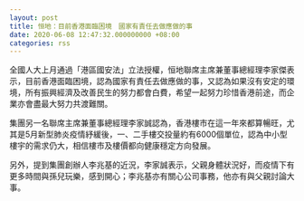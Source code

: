 ```yaml
---
layout: post
title: 恒地：目前香港面臨困境　國家有責任去做應做的事
date: 2020-06-08 12:47:32.000000000 +08:00
categories: rss
---
```


全國人大上月通過「港區國安法」立法授權，恒地聯席主席兼董事總經理李家傑表示，目前香港面臨困境，認為國家有責任去做應做的事，又認為如果沒有安定的環境，所有振興經濟及改善民生的努力都會白費，希望一起努力珍惜香港前途，而企業亦會盡最大努力共渡難關。

集團另一名聯席主席兼董事總經理李家誠認為，香港樓市在這一年來都算暢旺，尤其是5月新型肺炎疫情紓緩後，一、二手樓交投量約有6000個單位，認為中小型樓宇的需求仍大，相信樓市及樓價都向健康穩定方向發展。

另外，提到集團創辦人李兆基的近況，李家誠表示，父親身體狀況好，而疫情下有更多時間與孫兒玩樂，感到開心；李兆基亦有關心公司事務，他亦有與父親討論大事。
